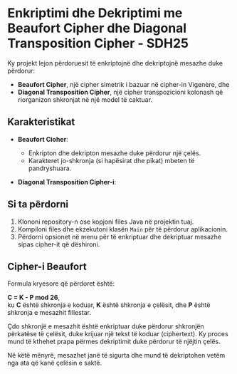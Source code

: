 # Enkriptimi dhe Dekriptimi me Beaufort Cipher dhe Diagonal Transposition Cipher - SDH25

Ky projekt lejon përdoruesit të enkriptojnë dhe dekriptojnë mesazhe duke përdorur:
- **Beaufort Cipher**, një cipher simetrik i bazuar në cipher-in Vigenère, dhe
- **Diagonal Transposition Cipher**, një cipher transpozicioni kolonash që riorganizon shkronjat në një model të caktuar.

## Karakteristikat

- **Beaufort Cioher**:
  - Enkripton dhe dekripton mesazhe duke përdorur një çelës.
  - Karakteret jo-shkronja (si hapësirat dhe pikat) mbeten të pandryshuara.

- **Diagonal Transposition Cipher-i**:


## Si ta përdorni

1. Klononi repository-n ose kopjoni files Java në projektin tuaj.
2. Kompiloni files dhe ekzekutoni klasën `Main` për të përdorur aplikacionin.
3. Përdorni opsionet në menu për të enkriptuar dhe dekriptuar mesazhe sipas cipher-it që dëshironi.

## Cipher-i Beaufort

Formula kryesore që përdoret është:

**C = K - P mod 26**,  
ku **C** është shkronja e koduar, **K** është shkronja e çelësit, dhe **P** është shkronja e mesazhit fillestar.

Çdo shkronjë e mesazhit është enkriptuar duke përdorur shkronjën përkatëse të çelësit, duke krijuar një tekst të koduar (ciphertext). Ky proces mund të kthehet prapa përmes dekriptimit duke përdorur të njëjtin çelës.

Në këtë mënyrë, mesazhet janë të sigurta dhe mund të dekriptohen vetëm nga ata që kanë çelësin e saktë.

